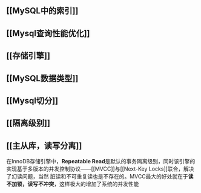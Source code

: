 ## [[MySQL中的索引]]
## [[Mysql查询性能优化]]
## [[存储引擎]]
## [[MySQL数据类型]]
## [[Mysql切分]]
## [[隔离级别]]
## [[主从库，读写分离]]
在InnoDB存储引擎中，**Repeatable Read**是默认的事务隔离级别，同时该引擎的实现基于多版本的并发控制协议——[[MVCC]]与[[Next-Key Locks]]联合，解决了幻读问题，当然 脏读和不可重复读也是不存在的。MVCC最大的好处就在于**读不加锁，读写不冲突**，这样极大的增加了系统的并发性能
